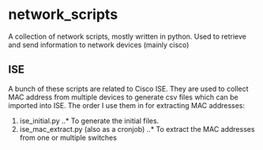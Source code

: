 # network\_scripts
A collection of network scripts, mostly written in python. Used to retrieve and send information to network devices (mainly cisco)

## ISE
A bunch of these scripts are related to Cisco ISE. They are used to collect MAC address from multiple devices to generate csv files which can be imported into ISE.
The order I use them in for extracting MAC addresses:
1. ise\_initial.py
..* To generate the initial files.
2. ise\_mac\_extract.py (also as a cronjob)
..* To extract the MAC addresses from one or multiple switches

